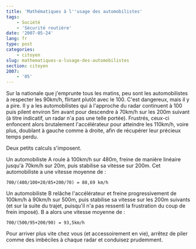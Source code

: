 ```yaml
---
title: 'Mathématiques à l''usage des automobilistes'
tags:
    - Société
    - 'Sécurité routière'
date: '2007-05-24'
lang: fr
type: post
categories:
    - citoyen
slug: mathematiques-a-lusage-des-automobilistes
section: citoyen
2007:
    - '05'
---
```


Sur la nationale que j'emprunte tous les matins, peu sont les automobilistes à respecter les 90km/h, flirtant plutôt avec le 100\. C'est dangereux, mais il y a pire. Il y a les automobilistes qui à l'approche du radar continuent à 100 puis pilent environ 5m avant pour descendre à 70km/h sur les 200m suivant (à titre indicatif, un radar n'a pas une telle portée). Frustrés, ceux-ci enfoncent alors brutalement l'accélérateur pour atteindre les 110km/h, voire plus, doublant à gauche comme à droite, afin de récupérer leur précieux temps perdu.

Deux petits calculs s'imposent.

Un automobiliste A roule à 100km/h sur 480m, freine de manière linéaire jusqu'à 70km/h sur 20m, puis stabilise sa vitesse sur 200m. Cet automobiliste a une vitesse moyenne de&nbsp;:

```
700/(480/100+20/85+200/70) = 88,69 km/h
```

Un automobiliste B rel&acirc;che l'accélérateur et freine progressivement de 100km/h à 90km/h sur 500m, puis stabilise sa vitesse sur les 200m suivants (et sur la suite du trajet, puisqu'il n'a pas ressenti la frustration du coup de frein imposé). B a alors une vitesse moyenne de&nbsp;:

```
700/(500/95+200/90) = 93,5km/h
```

Pour arriver plus vite chez vous (et accessoirement en vie), arrêtez de piler comme des imbéciles à chaque radar et conduisez prudemment.
